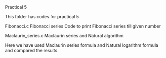 Practical 5

This folder has codes for practical 5

Fibonacci.c
Fibonacci series
Code to print Fibonacci series till given number

Maclaurin_series.c
Maclaurin series and Natural algorithm

Here we have used Maclaurin series formula and Natural logarithm formula and compared the results

